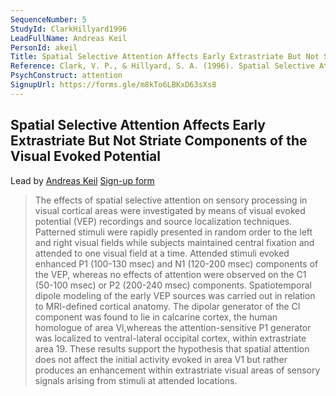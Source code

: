 ```yaml
---
SequenceNumber: 5
StudyId: ClarkHillyard1996
LeadFullName: Andreas Keil
PersonId: akeil
Title: Spatial Selective Attention Affects Early Extrastriate But Not Striate Components of the Visual Evoked Potential
Reference: Clark, V. P., & Hillyard, S. A. (1996). Spatial Selective Attention Affects Early Extrastriate But Not Striate Components of the Visual Evoked Potential. Journal of Cognitive Neuroscience, 8(5), 387–402. https://doi.org/10.1162/jocn.1996.8.5.387
PsychConstruct: attention
SignupUrl: https://forms.gle/m8kTo6LBKxD63sXs8
---
```


## Spatial Selective Attention Affects Early Extrastriate But Not Striate Components of the Visual Evoked Potential

Lead by [Andreas Keil](/people/akeil)
[Sign-up form](https://forms.gle/m8kTo6LBKxD63sXs8)

> The effects of spatial selective attention on sensory processing in visual cortical areas were investigated by means of visual evoked potential (VEP) recordings and source localization techniques. Patterned stimuli were rapidly presented in random order to the left and right visual fields while subjects maintained central fixation and attended to one visual field at a time. Attended stimuli evoked enhanced P1 (100-130 msec) and N1 (120-200 msec) components of the VEP, whereas no effects of attention were observed on the C1 (50-100 msec) or P2 (200-240 msec) components. Spatiotemporal dipole modeling of the early VEP sources was carried out in relation to MRI-defined cortical anatomy. The dipolar generator of the CI component was found to lie in calcarine cortex, the human homologue of area Vl,whereas the attention-sensitive P1 generator was localized to ventral-lateral occipital cortex, within extrastriate area 19. These results support the hypothesis that spatial attention does not affect the initial activity evoked in area V1 but rather produces an enhancement within extrastriate visual areas of sensory signals arising from stimuli at attended locations.